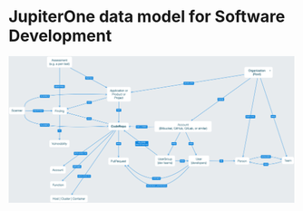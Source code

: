 # JupiterOne data model for Software Development

![data-model-dev](../assets/../../assets/j1-data-model-dev.png)
